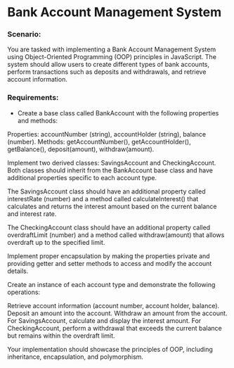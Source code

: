 # Bank Account Management System

### Scenario: 

You are tasked with implementing a Bank Account Management System using Object-Oriented Programming (OOP) principles in JavaScript. The system should allow users to create different types of bank accounts, perform transactions such as deposits and withdrawals, and retrieve account information.

### Requirements:

- Create a base class called BankAccount with the following properties and methods:

Properties: accountNumber (string), accountHolder (string), balance (number).
Methods: getAccountNumber(), getAccountHolder(), getBalance(), deposit(amount), withdraw(amount).

Implement two derived classes: SavingsAccount and CheckingAccount. Both classes should inherit from the BankAccount base class and have additional properties specific to each account type.

The SavingsAccount class should have an additional property called interestRate (number) and a method called calculateInterest() that calculates and returns the interest amount based on the current balance and interest rate.

The CheckingAccount class should have an additional property called overdraftLimit (number) and a method called withdraw(amount) that allows overdraft up to the specified limit.

Implement proper encapsulation by making the properties private and providing getter and setter methods to access and modify the account details.

Create an instance of each account type and demonstrate the following operations:

Retrieve account information (account number, account holder, balance).
Deposit an amount into the account.
Withdraw an amount from the account.
For SavingsAccount, calculate and display the interest amount.
For CheckingAccount, perform a withdrawal that exceeds the current balance but remains within the overdraft limit.

Your implementation should showcase the principles of OOP, including inheritance, encapsulation, and polymorphism.